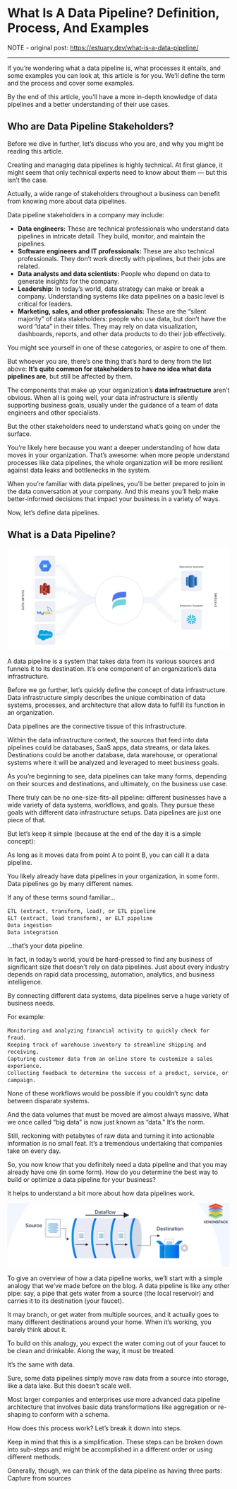 # What Is A Data Pipeline? Definition, Process, And Examples

NOTE - original post: https://estuary.dev/what-is-a-data-pipeline/

---

If you’re wondering what a data pipeline is, what processes it entails, and some examples you can look at, this article is for you. We’ll define the term and the process and cover some examples.

By the end of this article, you’ll have a more in-depth knowledge of data pipelines and a better understanding of their use cases.

## Who are Data Pipeline Stakeholders?

Before we dive in further, let’s discuss who you are, and why you might be reading this article.

Creating and managing data pipelines is highly technical. At first glance, it might seem that only technical experts need to know about them — but this isn’t the case.

Actually, a wide range of stakeholders throughout a business can benefit from knowing more about data pipelines.

Data pipeline stakeholders in a company may include:

<ul><li><b>Data engineers:</b> These are technical professionals who understand data pipelines in intricate detail. They build, monitor, and maintain the pipelines.</li>
<li><b>Software engineers and IT professionals:</b> These are also technical professionals. They don’t work directly with pipelines, but their jobs are related.</li>
<li><b>Data analysts and data scientists:</b> People who depend on data to generate insights for the company.</li>
<li><b>Leadership</b>: In today’s world, data strategy can make or break a company. Understanding systems like data pipelines on a basic level is critical for leaders.</li>
<li><b>Marketing, sales, and other professionals:</b> These are the “silent majority” of data stakeholders: people who use data, but don’t have the word “data” in their titles. They may rely on data visualization, dashboards, reports, and other data products to do their job effectively.</li></ul>

You might see yourself in one of these categories, or aspire to one of them.

But whoever you are, there’s one thing that’s hard to deny from the list above: <b>It’s quite common for stakeholders to have no idea what data pipelines are</b>, but still be affected by them.

The components that make up your organization’s <b>data infrastructure</b> aren’t obvious. When all is going well, your data infrastructure is silently supporting business goals, usually under the guidance of a team of data engineers and other specialists.

But the other stakeholders need to understand what’s going on under the surface.

You’re likely here because you want a deeper understanding of how data moves in your organization. That’s awesome: when more people understand processes like data pipelines, the whole organization will be more resilient against data leaks and bottlenecks in the system.

When you’re familiar with data pipelines, you’ll be better prepared to join in the data conversation at your company. And this means you’ll help make better-informed decisions that impact your business in a variety of ways.

Now, let’s define data pipelines.

## What is a Data Pipeline?

![alt text](./Assets/afb588_data_pipeline_diagram_estuary_c6c16b58ee.webp)

A data pipeline is a system that takes data from its various sources and funnels it to its destination. It’s one component of an organization’s data infrastructure.

Before we go further, let’s quickly define the concept of data infrastructure. Data infrastructure simply describes the unique combination of data systems, processes, and architecture that allow data to fulfill its function in an organization.

Data pipelines are the connective tissue of this infrastructure.

Within the data infrastructure context, the sources that feed into data pipelines could be databases, SaaS apps, data streams, or data lakes. Destinations could be another database, data warehouse, or operational systems where it will be analyzed and leveraged to meet business goals.

As you’re beginning to see, data pipelines can take many forms, depending on their sources and destinations, and ultimately, on the business use case.

There truly can be no one-size-fits-all pipeline: different businesses have a wide variety of data systems, workflows, and goals. They pursue these goals with different data infrastructure setups. Data pipelines are just one piece of that.

But let’s keep it simple (because at the end of the day it is a simple concept):

As long as it moves data from point A to point B, you can call it a data pipeline.

You likely already have data pipelines in your organization, in some form. Data pipelines go by many different names.

If any of these terms sound familiar…

    ETL (extract, transform, load), or ETL pipeline
    ELT (extract, load transform), or ELT pipeline
    Data ingestion
    Data integration

…that’s your data pipeline.

In fact, in today’s world, you’d be hard-pressed to find any business of significant size that doesn’t rely on data pipelines. Just about every industry depends on rapid data processing, automation, analytics, and business intelligence.

By connecting different data systems, data pipelines serve a huge variety of business needs.

For example:

    Monitoring and analyzing financial activity to quickly check for fraud.
    Keeping track of warehouse inventory to streamline shipping and receiving.
    Capturing customer data from an online store to customize a sales experience.
    Collecting feedback to determine the success of a product, service, or campaign.

None of these workflows would be possible if you couldn’t sync data between disparate systems.

And the data volumes that must be moved are almost always massive. What we once called “big data” is now just known as “data.” It’s the norm.

Still, reckoning with petabytes of raw data and turning it into actionable information is no small feat. It’s a tremendous undertaking that companies take on every day.

So, you now know that you definitely need a data pipeline and that you may already have one (in some form). How do you determine the best way to build or optimize a data pipeline for your business?

It helps to understand a bit more about how data pipelines work.

![alt text](./Assets/b85e70_02_what_is_a_data_pipeline_data_pipeline_process_bb3264c20d.webp)

To give an overview of how a data pipeline works, we’ll start with a simple analogy that we’ve made before on the blog. A data pipeline is like any other pipe: say, a pipe that gets water from a source (the local reservoir) and carries it to its destination (your faucet).

It may branch, or get water from multiple sources, and it actually goes to many different destinations around your home. When it’s working, you barely think about it.

To build on this analogy, you expect the water coming out of your faucet to be clean and drinkable. Along the way, it must be treated.

It’s the same with data.

Sure, some data pipelines simply move raw data from a source into storage, like a data lake. But this doesn’t scale well.

Most larger companies and enterprises use more advanced data pipeline architecture that involves basic data transformations like aggregation or re-shaping to conform with a schema.

How does this process work? Let’s break it down into steps.

Keep in mind that this is a simplification. These steps can be broken down into sub-steps and might be accomplished in a different order or using different methods.

Generally, though, we can think of the data pipeline as having three parts:
Capture from sources

